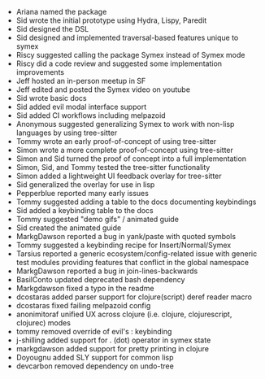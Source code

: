 * Ariana named the package
* Sid wrote the initial prototype using Hydra, Lispy, Paredit
* Sid designed the DSL
* Sid designed and implemented traversal-based features unique to symex
* Riscy suggested calling the package Symex instead of Symex mode
* Riscy did a code review and suggested some implementation improvements
* Jeff hosted an in-person meetup in SF
* Jeff edited and posted the Symex video on youtube
* Sid wrote basic docs
* Sid added evil modal interface support
* Sid added CI workflows including melpazoid
* Anonymous suggested generalizing Symex to work with non-lisp languages by using tree-sitter
* Tommy wrote an early proof-of-concept of using tree-sitter
* Simon wrote a more complete proof-of-concept using tree-sitter
* Simon and Sid turned the proof of concept into a full implementation
* Simon, Sid, and Tommy tested the tree-sitter functionality
* Simon added a lightweight UI feedback overlay for tree-sitter
* Sid generalized the overlay for use in lisp
* Pepperblue reported many early issues
* Tommy suggested adding a table to the docs documenting keybindings
* Sid added a keybinding table to the docs
* Tommy suggested "demo gifs" / animated guide
* Sid created the animated guide
* MarkgDawson reported a bug in yank/paste with quoted symbols
* Tommy suggested a keybinding recipe for Insert/Normal/Symex
* Tarsius reported a generic ecosystem/config-related issue with generic test modules providing features that conflict in the global namespace
* MarkgDawson reported a bug in join-lines-backwards
* BasilConto updated deprecated bash dependency
* Markgdawson fixed a typo in the readme
* dcostaras added parser support for clojure(script) deref reader macro
* dcostaras fixed failing melpazoid config
* anonimitoraf unified UX across clojure (i.e. clojure, clojurescript, clojurec) modes
* tommy removed override of evil's : keybinding
* j-shilling added support for . (dot) operator in symex state
* markgdawson added support for pretty printing in clojure
* Doyougnu added SLY support for common lisp
* devcarbon removed dependency on undo-tree
